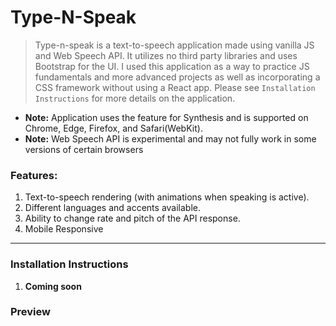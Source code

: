 # Type-N-Speak
> Type-n-speak is a text-to-speech application made using vanilla JS and Web Speech API. It utilizes no third party libraries and uses Bootstrap for the UI. I used this application as a way to practice JS fundamentals and more advanced projects as well as incorporating a CSS framework without using a React app. Please see `Installation Instructions` for more details on the application. 

- **Note:** Application uses the feature for Synthesis and is supported on Chrome, Edge, Firefox, and Safari(WebKit).
- **Note:** Web Speech API is experimental and may not fully work in some versions of certain browsers

### Features: 
1. Text-to-speech rendering (with animations when speaking is active).
2. Different languages and accents available. 
3. Ability to change rate and pitch of the API response. 
4. Mobile Responsive
---

### Installation Instructions 
1. **Coming soon**

### Preview 


